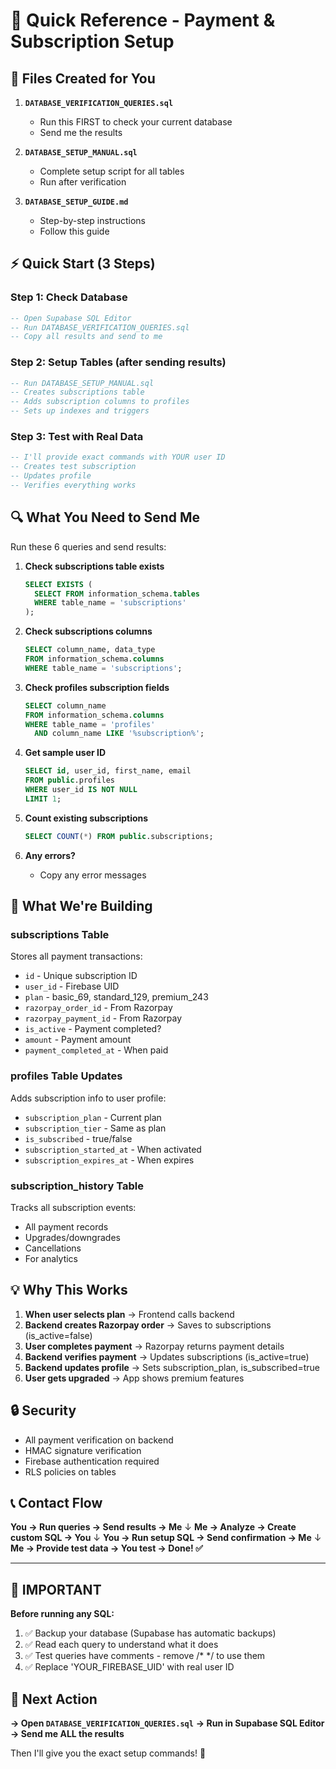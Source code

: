 # 🚀 Quick Reference - Payment & Subscription Setup

## 📂 Files Created for You

1. **`DATABASE_VERIFICATION_QUERIES.sql`** 
   - Run this FIRST to check your current database
   - Send me the results

2. **`DATABASE_SETUP_MANUAL.sql`**
   - Complete setup script for all tables
   - Run after verification

3. **`DATABASE_SETUP_GUIDE.md`**
   - Step-by-step instructions
   - Follow this guide

## ⚡ Quick Start (3 Steps)

### Step 1: Check Database
```sql
-- Open Supabase SQL Editor
-- Run DATABASE_VERIFICATION_QUERIES.sql
-- Copy all results and send to me
```

### Step 2: Setup Tables (after sending results)
```sql
-- Run DATABASE_SETUP_MANUAL.sql
-- Creates subscriptions table
-- Adds subscription columns to profiles
-- Sets up indexes and triggers
```

### Step 3: Test with Real Data
```sql
-- I'll provide exact commands with YOUR user ID
-- Creates test subscription
-- Updates profile
-- Verifies everything works
```

## 🔍 What You Need to Send Me

Run these 6 queries and send results:

1. **Check subscriptions table exists**
   ```sql
   SELECT EXISTS (
     SELECT FROM information_schema.tables 
     WHERE table_name = 'subscriptions'
   );
   ```

2. **Check subscriptions columns**
   ```sql
   SELECT column_name, data_type
   FROM information_schema.columns
   WHERE table_name = 'subscriptions';
   ```

3. **Check profiles subscription fields**
   ```sql
   SELECT column_name
   FROM information_schema.columns
   WHERE table_name = 'profiles'
     AND column_name LIKE '%subscription%';
   ```

4. **Get sample user ID**
   ```sql
   SELECT id, user_id, first_name, email
   FROM public.profiles
   WHERE user_id IS NOT NULL
   LIMIT 1;
   ```

5. **Count existing subscriptions**
   ```sql
   SELECT COUNT(*) FROM public.subscriptions;
   ```

6. **Any errors?**
   - Copy any error messages

## 🎯 What We're Building

### subscriptions Table
Stores all payment transactions:
- `id` - Unique subscription ID
- `user_id` - Firebase UID
- `plan` - basic_69, standard_129, premium_243
- `razorpay_order_id` - From Razorpay
- `razorpay_payment_id` - From Razorpay
- `is_active` - Payment completed?
- `amount` - Payment amount
- `payment_completed_at` - When paid

### profiles Table Updates
Adds subscription info to user profile:
- `subscription_plan` - Current plan
- `subscription_tier` - Same as plan
- `is_subscribed` - true/false
- `subscription_started_at` - When activated
- `subscription_expires_at` - When expires

### subscription_history Table
Tracks all subscription events:
- All payment records
- Upgrades/downgrades
- Cancellations
- For analytics

## 💡 Why This Works

1. **When user selects plan** → Frontend calls backend
2. **Backend creates Razorpay order** → Saves to subscriptions (is_active=false)
3. **User completes payment** → Razorpay returns payment details
4. **Backend verifies payment** → Updates subscriptions (is_active=true)
5. **Backend updates profile** → Sets subscription_plan, is_subscribed=true
6. **User gets upgraded** → App shows premium features

## 🔒 Security

- All payment verification on backend
- HMAC signature verification
- Firebase authentication required
- RLS policies on tables

## 📞 Contact Flow

**You → Run queries → Send results → Me**
↓
**Me → Analyze → Create custom SQL → You**
↓
**You → Run setup SQL → Send confirmation → Me**
↓
**Me → Provide test data → You test → Done! ✅**

---

## 🚨 IMPORTANT

**Before running any SQL:**
1. ✅ Backup your database (Supabase has automatic backups)
2. ✅ Read each query to understand what it does
3. ✅ Test queries have comments - remove /* */ to use them
4. ✅ Replace 'YOUR_FIREBASE_UID' with real user ID

## 📝 Next Action

**→ Open `DATABASE_VERIFICATION_QUERIES.sql`**
**→ Run in Supabase SQL Editor**
**→ Send me ALL the results**

Then I'll give you the exact setup commands! 🎉
